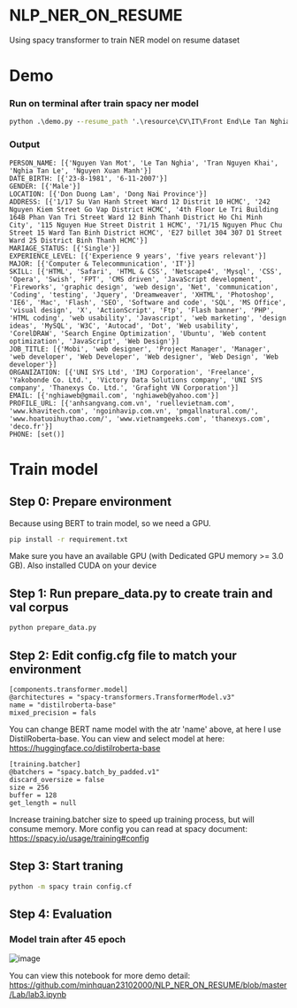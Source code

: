 # NLP_NER_ON_RESUME
Using spacy transformer to train NER model on resume dataset

# Demo
### Run on terminal after train spacy ner model
```cmd
python .\demo.py --resume_path '.\resource\CV\IT\Front End\Le Tan Nghia (Senior Front-end).pdf'
```
### Output
```
PERSON_NAME: [{'Nguyen Van Mot', 'Le Tan Nghia', 'Tran Nguyen Khai', 'Nghia Tan Le', 'Nguyen Xuan Manh'}]
DATE_BIRTH: [{'23-8-1981', '6-11-2007'}]
GENDER: [{'Male'}]
LOCATION: [{'Don Duong Lam', 'Dong Nai Province'}]
ADDRESS: [{'1/17 Su Van Hanh Street Ward 12 Distrit 10 HCMC', '242 Nguyen Kiem Street Go Vap District HCMC', '4th Floor Le Tri Building 164B Phan Van Tri Street Ward 12 Binh Thanh District Ho Chi Minh City', '115 Nguyen Hue Street Distrit 1 HCMC', '71/15 Nguyen Phuc Chu Street 15 Ward Tan Binh District HCMC', 'E27 billet 304 307 D1 Street Ward 25 District Binh Thanh HCMC'}]
MARIAGE_STATUS: [{'Single'}]
EXPERIENCE_LEVEL: [{'Experience 9 years', 'five years relevant'}]
MAJOR: [{'Computer & Telecommunication', 'IT'}]
SKILL: [{'HTML', 'Safari', 'HTML & CSS', 'Netscape4', 'Mysql', 'CSS', 'Opera', 'Swish', 'FPT', 'CMS driven', 'JavaScript development', 'Fireworks', 'graphic design', 'web design', 'Net', 'communication', 'Coding', 'testing', 'Jquery', 'Dreamweaver', 'XHTML', 'Photoshop', 'IE6', 'Mac', 'Flash', 'SEO', 'Software and code', 'SQL', 'MS Office', 'visual design', 'X', 'ActionScript', 'Ftp', 'Flash banner', 'PHP', 'HTML coding', 'web usability', 'Javascript', 'web marketing', 'design ideas', 'MySQL', 'W3C', 'Autocad', 'Dot', 'Web usability', 'CorelDRAW', 'Search Engine Optimization', 'Ubuntu', 'Web content optimization', 'JavaScript', 'Web Design'}]
JOB_TITLE: [{'Mobi', 'web designer', 'Project Manager', 'Manager', 'web developer', 'Web Developer', 'Web designer', 'Web Design', 'Web developer'}]
ORGANIZATION: [{'UNI SYS Ltd', 'IMJ Corporation', 'Freelance', 'Yakobonde Co. Ltd.', 'Victory Data Solutions company', 'UNI SYS company', 'Thanexys Co. Ltd.', 'Grafight VN Corporation'}]
EMAIL: [{'nghiaweb@gmail.com', 'nghiaweb@yahoo.com'}]
PROFILE_URL: [{'anhsangvang.com.vn', 'ruellevietnam.com', 'www.khavitech.com', 'ngoinhavip.com.vn', 'pmgallnatural.com/', 'www.hoatuoihuythao.com/', 'www.vietnamgeeks.com', 'thanexys.com', 'deco.fr'}]
PHONE: [set()]
```

# Train model
## Step 0: Prepare environment
Because using BERT to train model, so we need a GPU.

```cmd
pip install -r requirement.txt
```
Make sure you have an available GPU (with Dedicated GPU memory >= 3.0 GB). Also installed CUDA on your device


## Step 1: Run prepare_data.py to create train and val corpus
```cmd
python prepare_data.py
```
## Step 2: Edit config.cfg file to match your environment
```
[components.transformer.model]
@architectures = "spacy-transformers.TransformerModel.v3"
name = "distilroberta-base"
mixed_precision = fals
```
You can change BERT name model with the atr 'name' above, at here I use DistilRoberta-base. You can view and select model at here: https://huggingface.co/distilroberta-base

```
[training.batcher]
@batchers = "spacy.batch_by_padded.v1"
discard_oversize = false
size = 256 
buffer = 128 
get_length = null
```
Increase training.batcher size to speed up training process, but will consume memory.
More config you can read at spacy document: https://spacy.io/usage/training#config

## Step 3: Start traning
```cmd
python -m spacy train config.cf
```

## Step 4: Evaluation

### Model train after 45 epoch
![image](https://user-images.githubusercontent.com/57226852/170948579-4d11785e-bf96-40e4-b4f4-a9256cc2421a.png)

You can view this notebook for more demo detail: https://github.com/minhquan23102000/NLP_NER_ON_RESUME/blob/master/Lab/lab3.ipynb
